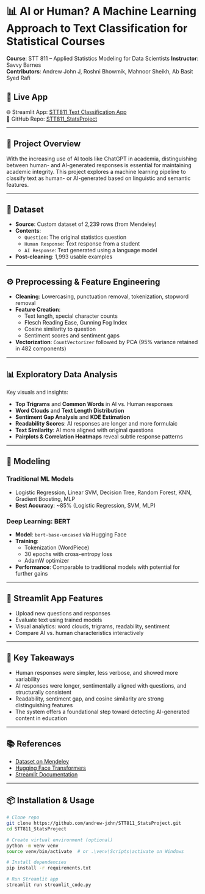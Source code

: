 
# 📊 AI or Human? A Machine Learning Approach to Text Classification for Statistical Courses

**Course**: STT 811 – Applied Statistics Modeling for Data Scientists
**Instructor**: Savvy Barnes  
**Contributors**: Andrew John J, Roshni Bhowmik, Mahnoor Sheikh, Ab Basit Syed Rafi

## 🔗 Live App

🌐 Streamlit App: [STT811 Text Classification App](https://stt811statsproject.streamlit.app/)  
📁 GitHub Repo: [STT811_StatsProject](https://github.com/andrew-jxhn/STT811_StatsProject)

---

## 📌 Project Overview

With the increasing use of AI tools like ChatGPT in academia, distinguishing between human- and AI-generated responses is essential for maintaining academic integrity. This project explores a machine learning pipeline to classify text as human- or AI-generated based on linguistic and semantic features.

---

## 📂 Dataset

- **Source**: Custom dataset of 2,239 rows (from Mendeley)
- **Contents**:
  - `Question`: The original statistics question
  - `Human Response`: Text response from a student
  - `AI Response`: Text generated using a language model
- **Post-cleaning**: 1,993 usable examples

---

## ⚙️ Preprocessing & Feature Engineering

- **Cleaning**: Lowercasing, punctuation removal, tokenization, stopword removal
- **Feature Creation**:
  - Text length, special character counts
  - Flesch Reading Ease, Gunning Fog Index
  - Cosine similarity to question
  - Sentiment scores and sentiment gaps
- **Vectorization**: `CountVectorizer` followed by PCA (95% variance retained in 482 components)

---

## 📊 Exploratory Data Analysis

Key visuals and insights:
- **Top Trigrams** and **Common Words** in AI vs. Human responses
- **Word Clouds** and **Text Length Distribution**
- **Sentiment Gap Analysis** and **KDE Estimation**
- **Readability Scores**: AI responses are longer and more formulaic
- **Text Similarity**: AI more aligned with original questions
- **Pairplots & Correlation Heatmaps** reveal subtle response patterns

---

## 🤖 Modeling

### Traditional ML Models
- Logistic Regression, Linear SVM, Decision Tree, Random Forest, KNN, Gradient Boosting, MLP
- **Best Accuracy**: ~85% (Logistic Regression, SVM, MLP)

### Deep Learning: BERT
- **Model**: `bert-base-uncased` via Hugging Face
- **Training**:
  - Tokenization (WordPiece)
  - 30 epochs with cross-entropy loss
  - AdamW optimizer
- **Performance**: Comparable to traditional models with potential for further gains

---

## 📱 Streamlit App Features

- Upload new questions and responses
- Evaluate text using trained models
- Visual analytics: word clouds, trigrams, readability, sentiment
- Compare AI vs. human characteristics interactively

---

## 📌 Key Takeaways

- Human responses were simpler, less verbose, and showed more variability
- AI responses were longer, sentimentally aligned with questions, and structurally consistent
- Readability, sentiment gap, and cosine similarity are strong distinguishing features
- The system offers a foundational step toward detecting AI-generated content in education

---

## 📚 References

- [Dataset on Mendeley](https://data.mendeley.com/datasets/mh892rksk2/4)
- [Hugging Face Transformers](https://huggingface.co/transformers/)
- [Streamlit Documentation](https://docs.streamlit.io/)

---

## 📦 Installation & Usage

```bash
# Clone repo
git clone https://github.com/andrew-jxhn/STT811_StatsProject.git
cd STT811_StatsProject

# Create virtual environment (optional)
python -m venv venv
source venv/bin/activate  # or .\venv\Scripts\activate on Windows

# Install dependencies
pip install -r requirements.txt

# Run Streamlit app
streamlit run streamlit_code.py
```
